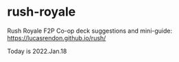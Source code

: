 # rush-royale

Rush Royale F2P Co-op deck suggestions and mini-guide: 
https://lucasrendon.github.io/rush/ 

Today is 2022.Jan.18
